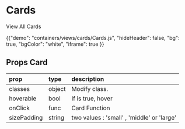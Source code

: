 # Cards 

<p class="description">View All Cards </p>

{{"demo": "containers/views/cards/Cards.js", "hideHeader": false, "bg": true, "bgColor": "white", "iframe": true }}

<h2> Props Card</h2>

| prop             | type    | description                 |
| :----------------|:--------| :---------------------------|
| classes  | object  | Modify class.   |
| hoverable | bool  |  If is true,  hover |
| onClick | func  | Card Function |
| sizePadding   | string  |  two values : 'small' , 'middle' or 'large'   |  
